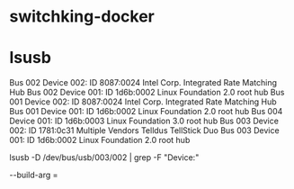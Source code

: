 
# switchking-docker

# lsusb
Bus 002 Device 002: ID 8087:0024 Intel Corp. Integrated Rate Matching Hub
Bus 002 Device 001: ID 1d6b:0002 Linux Foundation 2.0 root hub
Bus 001 Device 002: ID 8087:0024 Intel Corp. Integrated Rate Matching Hub
Bus 001 Device 001: ID 1d6b:0002 Linux Foundation 2.0 root hub
Bus 004 Device 001: ID 1d6b:0003 Linux Foundation 3.0 root hub
Bus 003 Device 002: ID 1781:0c31 Multiple Vendors Telldus TellStick Duo
Bus 003 Device 001: ID 1d6b:0002 Linux Foundation 2.0 root hub




lsusb -D /dev/bus/usb/003/002 | grep -F "Device:"




--build-arg <varname>=<value>